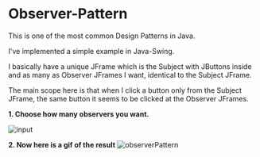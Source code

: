 # Observer-Pattern
This is one of the most common Design Patterns in Java.

I've implemented a simple example in Java-Swing. 

I basically have a unique JFrame which is the Subject with JButtons inside and as many as Observer JFrames I want, identical to the Subject JFrame. 

The main scope here is that when I click a button only from the Subject JFrame, the same button it seems to be clicked at the Observer JFrames.

**1. Choose how many observers you want.**

![input](https://user-images.githubusercontent.com/77761282/116609573-31e32100-a93d-11eb-9466-139a2dc161e5.png)


**2. Now here is a gif of the result**
![observerPattern](https://user-images.githubusercontent.com/77761282/116611369-f5182980-a93e-11eb-936a-97d41d7fd286.gif)
